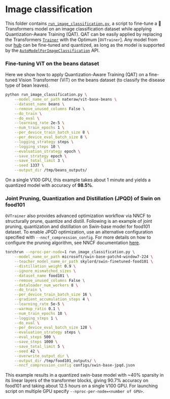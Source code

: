<!---
Copyright 2022 The HuggingFace Team. All rights reserved.

Licensed under the Apache License, Version 2.0 (the "License");
you may not use this file except in compliance with the License.
You may obtain a copy of the License at

    http://www.apache.org/licenses/LICENSE-2.0

Unless required by applicable law or agreed to in writing, software
distributed under the License is distributed on an "AS IS" BASIS,
WITHOUT WARRANTIES OR CONDITIONS OF ANY KIND, either express or implied.
See the License for the specific language governing permissions and
limitations under the License.
-->
# Image classification

This folder contains [`run_image_classification.py`](https://github.com/huggingface/optimum/blob/main/examples/openvino/image-classification/run_image_classification.py), a script to fine-tune a 🤗 Transformers model on an image classification dataset while applying Quantization-Aware Training (QAT). QAT can be easily applied by replacing the Transformers [`Trainer`](https://huggingface.co/docs/transformers/main/en/main_classes/trainer#trainer) with the Optimum [`OVTrainer`]. Any model from our [hub](https://huggingface.co/models) can be fine-tuned and quantized, as long as the model is supported by the [`AutoModelForImageClassification`](https://huggingface.co/docs/transformers/main/en/model_doc/auto#transformers.AutoModelForImageClassification) API.

### Fine-tuning ViT on the beans dataset

Here we show how to apply Quantization-Aware Training (QAT) on a fine-tuned Vision Transformer (ViT) on the beans dataset (to classify the disease type of bean leaves).

```bash
python run_image_classification.py \
    --model_name_or_path nateraw/vit-base-beans \
    --dataset_name beans \
    --remove_unused_columns False \
    --do_train \
    --do_eval \
    --learning_rate 2e-5 \
    --num_train_epochs 1 \
    --per_device_train_batch_size 8 \
    --per_device_eval_batch_size 8 \
    --logging_strategy steps \
    --logging_steps 10 \
    --evaluation_strategy epoch \
    --save_strategy epoch \
    --save_total_limit 3 \
    --seed 1337 \
    --output_dir /tmp/beans_outputs/
```

On a single V100 GPU, this example takes about 1 minute and yields a quantized model with accuracy of **98.5%**.

### Joint Pruning, Quantization and Distillation (JPQD) of Swin on food101

`OVTrainer` also provides advanced optimization workflow via NNCF to structurally prune, quantize and distill. Following is an example of joint pruning, quantization and distillation on Swin-base model for food101 dataset. To enable JPQD optimization, use an alternative configuration specified with `--nncf_compression_config`. For more details on how to configure the pruning algorithm, see NNCF documentation [here](https://github.com/openvinotoolkit/nncf/blob/develop/nncf/experimental/torch/sparsity/movement/MovementSparsity.md).

```bash
torchrun --nproc-per-node=1 run_image_classification.py \
    --model_name_or_path microsoft/swin-base-patch4-window7-224 \
    --teacher_model_name_or_path skylord/swin-finetuned-food101 \
    --distillation_weight 0.9 \
    --ignore_mismatched_sizes \
    --dataset_name food101 \
    --remove_unused_columns False \
    --dataloader_num_workers 8 \
    --do_train \
    --per_device_train_batch_size 16 \
    --gradient_accumulation_steps 4 \
    --learning_rate 5e-5 \
    --warmup_ratio 0.1 \
    --num_train_epochs 10 \
    --logging_steps 1 \
    --do_eval \
    --per_device_eval_batch_size 128 \
    --evaluation_strategy steps \
    --eval_steps 500 \
    --save_steps 1000 \
    --save_total_limit 5 \
    --seed 42 \
    --overwrite_output_dir \
    --output_dir /tmp/food101_outputs/ \
    --nncf_compression_config configs/swin-base-jpqd.json
```

This example results in a quantized swin-base model with ~40% sparsity in its linear layers of the transformer blocks, giving 90.7% accuracy on food101 and taking about 12.5 hours on a single V100 GPU. For launching script on multiple GPU specify `--nproc-per-node=<number of GPU>`.
